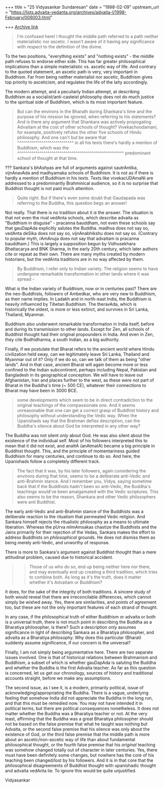 +++
title = "25 Vidyasankar Sundaresan"
date = "1998-02-09"
upstream_url = "https://lists.advaita-vedanta.org/archives/advaita-l/1998-February/008003.html"

+++
[Archive link](https://lists.advaita-vedanta.org/archives/advaita-l/1998-February/008003.html)

> I'm confused here! I thought the middle path referred to a path neither
> materialistic nor ascetic. I wasn't aware of it having any significance with
> respect to the definition of the divine.

To the two positions, "everything exists" and "nothing exists" - the
middle path refuses to endorse either side. This has far greater
philosophical implications than a simple materialistic vs. ascetic way of
life. And contrary to the quoted statement, an ascetic path is very, very
important in Buddhism. Far from being neither materialist nor ascetic,
Buddhism gives top priority to asceticism, and regulates the life of the
laity accordingly.

The modern attempt, and a peculiarly Indian attempt, at describing
Buddhism as a socialist/anti-casteist philosophy does not do much justice
to the spiritual side of Buddhism, which is its most important feature.

> But can the environs in the Bharath during Shankara's time and the purpose
> of his mission be ignored, when referring to his statements? And is there
> any argument that Shankara was actively propogating Advaitam at the cost of
> other schools of thought? Vivekachoodamani, for example, positively refutes
> the other five schools of Hindu philosophy. And one can't but be aware that
                                              ^^^^^^^^^^^^^^^^^^^^^^^^^^^^
> in all his texts there's hardly a mention of Buddhism, which was the
  ^^^^^^^^^^^^^^^^^^^^^^^^^^^^^^^^^^^^^^^^^^^^^^^^^^^^^
> predominant school of thought at that time.

??? Sankara's bhAshyas are full of arguments against sautrAntika,
vijnAnavAda and madhyamaka schools of Buddhism. It is not as if there is
hardly a mention of Buddhism in his texts. Texts like vivekacUDAmaNi are
addressed to a predominantly Brahminical audience, so it is no surprise
that Buddhist thought is not paid much attention.

> Quite right. But if there's even some doubt that Gaudapada was referring to
> the Buddha, this question begs an answer!

Not really. That there is no tradition about it *is* the answer. The
situation is that not even the rival vedAnta schools, which describe
advaita as "Buddhism in disguise" - pracanna bauddham, not even these
schools say that gauDapAda explicitly salutes the Buddha. madhva does
not say so, vedAnta deSika does not say so, vijnAnabhikshu does not say
so. (Contrary to popular myth, rAmAnuja does not say that advaitam is
pracanna bauddham.) This is largely a supposition begun by Vidhusekhara
Bhattacarya and BNK Sharma, in the early 20th century, which later authors
cite or repeat as their own. There are many myths created by modern
historians, but the vedAnta traditions are in no way affected by them.

> By Buddhism, I refer only to Indian variety. The religion seems to have
> undergone remarkable transformation in other lands where it was spread -

What *is* the Indian variety of Buddhism, now or in centuries past? There
are the neo-Buddhists, followers of Ambedkar, who are very new to
Buddhism, as their name implies. In Ladakh and in north-east India, the
Buddhism is heavily influenced by Tibetan Buddhism. The theravAda, which
is historically the oldest, is more or less extinct, and survives in Sri
Lanka, Thailand, Myanmar.

Buddhism also underwent remarkable transformation in India itself, before
and during its transmission to other lands. Except for Zen, all schools of
Buddhist thought had their original propounders in India. And even in Zen,
they cite Bodhidharma, a south Indian, as a big authority.

Finally, if we postulate that Bharat refers to the ancient world where
Hindu civilization held sway, can we legitimately leave Sri Lanka,
Thailand and Myanmar out of it? Only if we do so, can we talk of them as
being "other lands". And in that case, ancient Bharat will again become
more or less confined to the Indian subcontinent, perhaps including Nepal,
Pakistan and Bangladesh in its geographical conception. We will have to
leave out Afghanistan, Iran and places further to the west, as these
were not part of Bharat in the Buddha's time (~ 500 CE), whatever their
connections to Bharat may have been in 3000 BCE.

> some developments which seem to be in direct contradiction to the original
> teachings of the compassionate one. And it seems unreasonable that one can
> get a correct grasp of Buddhist history and philosophy without understanding
> the Vedic way. When the Upanishads say that the Brahman defies description,
> can the Buddha's silence about God be interpreted in any other way?

The Buddha was not silent *only* about God. He was also silent about the
existence of the individual self. Most of his followers interpreted this
to mean that it did not exist, and anattA (anAtmatA) became a big
principle in Buddhist thought. This, and the principle of momentariness
guided Buddhism for many centuries, and continue to do so. And here, the
Upanishads follow a completely different track.

> The fact
> that it was, by his later followers, again considering the environs during
> that time, seems to be a deliberate anti-Vedic and anti-Brahmin stance. And
> I remember you, Vidya, saying sometime back that if the Buddhists hadn't
> been so anti-Vedic, the Buddha's teachings would've been amalgamated with
> the Vedic scriptures. This also seems to be the reason, Shankara and other
> Vedic philosophers were anti Buddhist.

The early anti-Vedic and anti-Brahmin stance of the Buddhists was a
deliberate reaction to the ritualism that permeated Vedic religion. And
Sankara himself rejects the ritualistic philosophy as a means to ultimate
liberation. Whereas the pUrva mImAmsakas chastize the Buddhists and the
Jains primarily for their rejection of the Vedas, Sankara makes the effort
to address Buddhists on *philosophical* grounds. He does not dismiss them
as being merely anti-Vedic, and unworthy of response.

There is more to Sankara's argument against Buddhist thought than a mere
attitudinal problem, caused due to historical accident.

> >Those of us who do so, end up being neither here nor there, and may
> >eventually end up creating a third tradition, which tries to combine both.
> As long as it's the truth, does it matter whether it's Advaitam or Buddhism?

It does, for the sake of the integrity of both traditions. A sincere study
of both would reveal that there are irreconcilable differences, which
cannot simply be wished away. Yes, there are similarities, and points of
agreement too, but these are not the only important features of each
strand of thought.

In any case, if the philosophical truth of either Buddhism or advaita or
both is a universal truth, there is not much point in describing the
Buddha as a Bharatiya philosopher, is there? Such a description only
assumes significance in light of describing Sankara as a Bharatiya
philosopher, and advaita as a Bharatiya philosophy. Why does this
particular (Bharat) suddenly assume significance, if our concern is the
universal?

Finally, I am not simply being argumentative here. There are two separate
issues involved. One is that of historical relations between Brahmanism
and Buddhism, a subset of which is whether gauDapAda is saluting the
Buddha and whether the Buddha is the first Advaita teacher. As far as this
question is concerned, let us get our chronology, sources of history and
traditional accounts straight, before we make any assumptions.

The second issue, as I see it, is a modern, primarily political, issue of
acknowledging/appropriating the Buddha. There is a vague, underlying
feeling that somehow India did not appreciate the Buddha in the long run,
and that this must be remedied now. You may not have intended it in
political terms, but there are political consequences nonetheless. It does
not matter whether the Buddha was a Bharatiya teacher or not. At the very
least, affirming that the Buddha was a great Bharatiya philosopher should
not be based on the false premise that what he taught was nothing but
Advaita, or the second false premise that his silence was only about the
existence of God, or the third false premise that the middle path is more
about an ascetic/non-ascetic way of life than about fundamental
philosophical thought, or the fourth false premise that his *original*
teaching was somehow changed totally out of character in later centuries.
Yes, there must have been definitely some changes, but nowhere has the
core of his teaching been changed/lost by his followers. And it is in that
core that the philosophical disagreements of Buddhist thought with
upanishadic thought and advaita vedAnta lie. To ignore this would be quite
unjustified.

Vidyasankar

